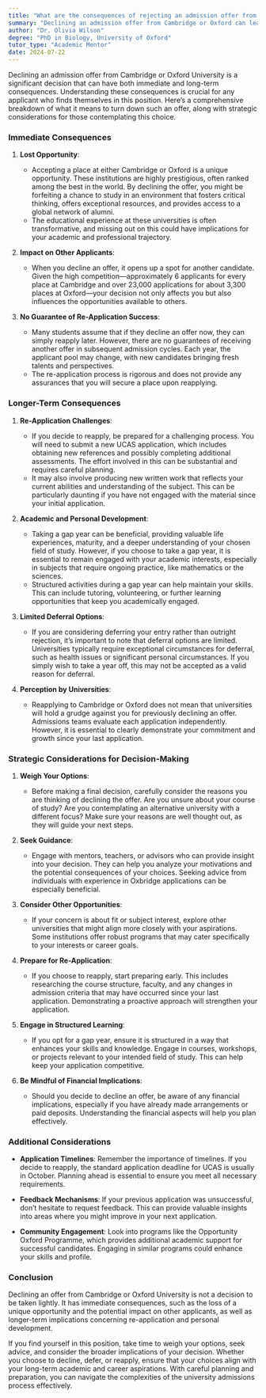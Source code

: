 ```yaml
---
title: "What are the consequences of rejecting an admission offer from Cambridge or Oxford University?"
summary: "Declining an admission offer from Cambridge or Oxford can lead to lost opportunities and long-term effects on your academic and career path."
author: "Dr. Olivia Wilson"
degree: "PhD in Biology, University of Oxford"
tutor_type: "Academic Mentor"
date: 2024-07-22
---
```


Declining an admission offer from Cambridge or Oxford University is a significant decision that can have both immediate and long-term consequences. Understanding these consequences is crucial for any applicant who finds themselves in this position. Here’s a comprehensive breakdown of what it means to turn down such an offer, along with strategic considerations for those contemplating this choice.

### Immediate Consequences

1. **Lost Opportunity**:
   - Accepting a place at either Cambridge or Oxford is a unique opportunity. These institutions are highly prestigious, often ranked among the best in the world. By declining the offer, you might be forfeiting a chance to study in an environment that fosters critical thinking, offers exceptional resources, and provides access to a global network of alumni. 
   - The educational experience at these universities is often transformative, and missing out on this could have implications for your academic and professional trajectory.

2. **Impact on Other Applicants**:
   - When you decline an offer, it opens up a spot for another candidate. Given the high competition—approximately 6 applicants for every place at Cambridge and over 23,000 applications for about 3,300 places at Oxford—your decision not only affects you but also influences the opportunities available to others. 

3. **No Guarantee of Re-Application Success**:
   - Many students assume that if they decline an offer now, they can simply reapply later. However, there are no guarantees of receiving another offer in subsequent admission cycles. Each year, the applicant pool may change, with new candidates bringing fresh talents and perspectives. 
   - The re-application process is rigorous and does not provide any assurances that you will secure a place upon reapplying.

### Longer-Term Consequences

1. **Re-Application Challenges**:
   - If you decide to reapply, be prepared for a challenging process. You will need to submit a new UCAS application, which includes obtaining new references and possibly completing additional assessments. The effort involved in this can be substantial and requires careful planning.
   - It may also involve producing new written work that reflects your current abilities and understanding of the subject. This can be particularly daunting if you have not engaged with the material since your initial application.

2. **Academic and Personal Development**:
   - Taking a gap year can be beneficial, providing valuable life experiences, maturity, and a deeper understanding of your chosen field of study. However, if you choose to take a gap year, it is essential to remain engaged with your academic interests, especially in subjects that require ongoing practice, like mathematics or the sciences.
   - Structured activities during a gap year can help maintain your skills. This can include tutoring, volunteering, or further learning opportunities that keep you academically engaged.

3. **Limited Deferral Options**:
   - If you are considering deferring your entry rather than outright rejection, it’s important to note that deferral options are limited. Universities typically require exceptional circumstances for deferral, such as health issues or significant personal circumstances. If you simply wish to take a year off, this may not be accepted as a valid reason for deferral.

4. **Perception by Universities**:
   - Reapplying to Cambridge or Oxford does not mean that universities will hold a grudge against you for previously declining an offer. Admissions teams evaluate each application independently. However, it is essential to clearly demonstrate your commitment and growth since your last application.

### Strategic Considerations for Decision-Making

1. **Weigh Your Options**:
   - Before making a final decision, carefully consider the reasons you are thinking of declining the offer. Are you unsure about your course of study? Are you contemplating an alternative university with a different focus? Make sure your reasons are well thought out, as they will guide your next steps.

2. **Seek Guidance**:
   - Engage with mentors, teachers, or advisors who can provide insight into your decision. They can help you analyze your motivations and the potential consequences of your choices. Seeking advice from individuals with experience in Oxbridge applications can be especially beneficial.

3. **Consider Other Opportunities**:
   - If your concern is about fit or subject interest, explore other universities that might align more closely with your aspirations. Some institutions offer robust programs that may cater specifically to your interests or career goals.

4. **Prepare for Re-Application**:
   - If you choose to reapply, start preparing early. This includes researching the course structure, faculty, and any changes in admission criteria that may have occurred since your last application. Demonstrating a proactive approach will strengthen your application.

5. **Engage in Structured Learning**:
   - If you opt for a gap year, ensure it is structured in a way that enhances your skills and knowledge. Engage in courses, workshops, or projects relevant to your intended field of study. This can help keep your application competitive.

6. **Be Mindful of Financial Implications**:
   - Should you decide to decline an offer, be aware of any financial implications, especially if you have already made arrangements or paid deposits. Understanding the financial aspects will help you plan effectively.

### Additional Considerations

- **Application Timelines**: Remember the importance of timelines. If you decide to reapply, the standard application deadline for UCAS is usually in October. Planning ahead is essential to ensure you meet all necessary requirements.
  
- **Feedback Mechanisms**: If your previous application was unsuccessful, don’t hesitate to request feedback. This can provide valuable insights into areas where you might improve in your next application.

- **Community Engagement**: Look into programs like the Opportunity Oxford Programme, which provides additional academic support for successful candidates. Engaging in similar programs could enhance your skills and profile.

### Conclusion

Declining an offer from Cambridge or Oxford University is not a decision to be taken lightly. It has immediate consequences, such as the loss of a unique opportunity and the potential impact on other applicants, as well as longer-term implications concerning re-application and personal development. 

If you find yourself in this position, take time to weigh your options, seek advice, and consider the broader implications of your decision. Whether you choose to decline, defer, or reapply, ensure that your choices align with your long-term academic and career aspirations. With careful planning and preparation, you can navigate the complexities of the university admissions process effectively.
    
